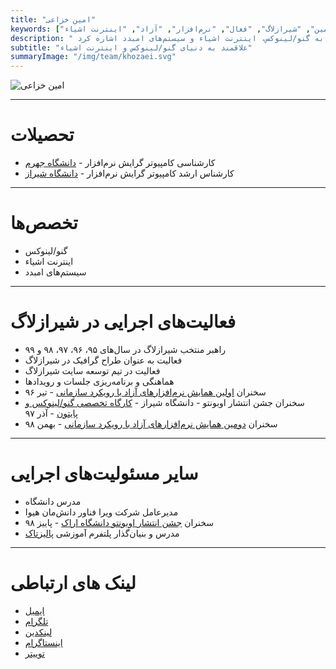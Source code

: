 ```yaml
---
title: "امین خزاعی"
keywords: ["خزاعی", "امین", "شیرازلاگ", "فعال", "نرم‌افزار", "آزاد", "اینترنت اشیاء", "iot"]
description: " امین خزاعی از راهبران شیرازلاگ از سال ۹۵ تا ۹۸ هستند و دارای مدرک کارشناسی ارشد در رشته مهندسی نرم‌افزار از دانشگاه شیراز است. از تخصص‌های مهندس خزاعی می‌توان به گنو/لینوکس، اینترنت اشیاء و سیستم‌های امبدد اشاره کرد."
subtitle: "علاقمند به دنیای گنو/لینوکس و اینترنت اشیاء"
summaryImage: "/img/team/khozaei.svg"
---
```

![ امین خزاعی ](/img/team/khozaei.svg)

---

# تحصیلات
* کارشناسی کامپیوتر گرایش نرم‌افزار - 
[دانشگاه جهرم](https://www.jahromu.ac.ir/fa)
* کارشناس ارشد کامپیوتر گرایش نرم‌افزار -
[دانشگاه شیراز](https://shirazu.ac.ir)
 

---

# تخصص‌ها
* گنو/لینوکس
* اینترنت اشیاء
* سیستم‌های امبدد

---

# فعالیت‌های اجرایی در شیرازلاگ
* راهبر منتخب شیرازلاگ در سال‌های ۹۵، ۹۶، ۹۷، ۹۸ و ۹۹
* فعالیت به عنوان طراح گرافیک در شیرازلاگ
* فعالیت در تیم توسعه سایت شیرازلاگ
* هماهنگی و برنامه‌ریزی جلسات و رویدادها
* سخنران
 [اولین همایش نرم‌افزارهای آزاد با رویکرد سازمانی](/events/event0_free_software_conf_1/) - تیر ۹۶
 * سخنران جشن انتشار اوبونتو - دانشگاه شیراز - 
[کارگاه تخصصی گنو/لینوکس و پایتون](/events/event5_ubuntu_python_workshop/) - 
آذر ۹۷
* سخنران
 [دومین همایش نرم‌افزارهای آزاد با رویکرد سازمانی](/events/event8_free_software_conf_2/) - بهمن ۹۸
 
---

# سایر مسئولیت‌های اجرایی
* مدرس دانشگاه
* مدیرعامل شرکت ویرا فناور دانش‌مان هیوا
* سخنران 
[جشن انتشار اوبونتو دانشگاه اراک](/events/event9_arak_conf/) - پاییز ۹۸
* مدرس و بنیان‌گذار پلتفرم آموزشی 
[پالیزتاک](https://paliztalk.ir/)

---

# لینک های ارتباطی
* [ایمیل](mailto:khozaei@shirazlug.ir)
* [تلگرام](https://t.me/aminkhozaei)
* [لینکدین](https://linkedin.com/in/khozaei) 
* [اینستاگرام](https://www.instagram.com/amin.khozaei/)
* [توییتر](https://twitter.com/aminkhozaei)

